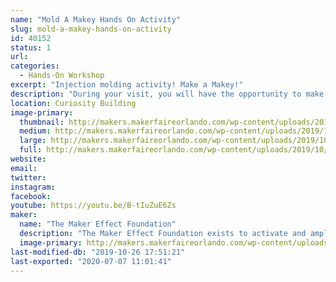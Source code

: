 ```yaml
---
name: "Mold A Makey Hands On Activity"
slug: mold-a-makey-hands-on-activity
id: 40152
status: 1
url: 
categories:
  - Hands-On Workshop
excerpt: "Injection molding activity! Make a Makey!"
description: "During your visit, you will have the opportunity to make a plastic molded Makey Robot.  This workshop will show you the steps required to make a Makey using a plastic molding process.  This opportunity will have a small cost associated to cover the cost of the material along with helping to support  Gra-V Robotics.  We are a high school robotics team that functions in Orange County and the money raised will help cover the cost of registration, travel, and parts/materials."
location: Curiosity Building
image-primary:
  thumbnail: http://makers.makerfaireorlando.com/wp-content/uploads/2019/10/makey1-150x150.jpg
  medium: http://makers.makerfaireorlando.com/wp-content/uploads/2019/10/makey1-300x225.jpg
  large: http://makers.makerfaireorlando.com/wp-content/uploads/2019/10/makey1.jpg
  full: http://makers.makerfaireorlando.com/wp-content/uploads/2019/10/makey1.jpg
website: 
email: 
twitter: 
instagram: 
facebook: 
youtube: https://youtu.be/B-tIuZuE6Zs
maker:
  name: "The Maker Effect Foundation"
  description: "The Maker Effect Foundation exists to activate and amplify the efforts of makers as they learn, build and work together in their communities. Our efforts include research, publication, community organization, event production, and startup advisement. The foundation’s community organization and startup efforts are focused on Central Florida, however our research and publication efforts are not limited in scope. The Maker Effect Foundation is a 501(c)(3) public charity. "
  image-primary: http://makers.makerfaireorlando.com/wp-content/uploads/2015/09/candy_making_buttons_at_makerfx-1024x1024.jpg
last-modified-db: "2019-10-26 17:51:21"
last-exported: "2020-07-07 11:01:41"
---
```

